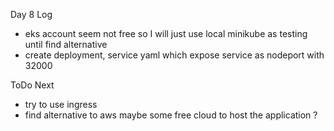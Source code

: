 Day 8 Log

- eks account seem not free so I will just use local minikube as testing until find alternative
- create deployment, service yaml which expose service as nodeport with 32000

ToDo Next

- try to use ingress
- find alternative to aws maybe some free cloud to host the application ?
